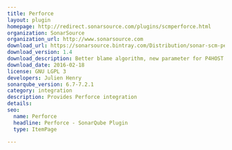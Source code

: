 ```yaml
---
title: Perforce
layout: plugin
homepage: http://redirect.sonarsource.com/plugins/scmperforce.html
organization: SonarSource
organization_url: http://www.sonarsource.com
download_url: https://sonarsource.bintray.com/Distribution/sonar-scm-perforce-plugin/sonar-scm-perforce-plugin-1.4.jar
download_version: 1.4
download_description: Better blame algorithm, new parameter for P4HOST
download_date: 2016-02-18
license: GNU LGPL 3
developers: Julien Henry
sonarqube_version: 6.7-7.2.1
category: integration
description: Provides Perforce integration
details: 
seo: 
  name: Perforce
  headline: Perforce - SonarQube Plugin
  type: ItemPage

---
```

